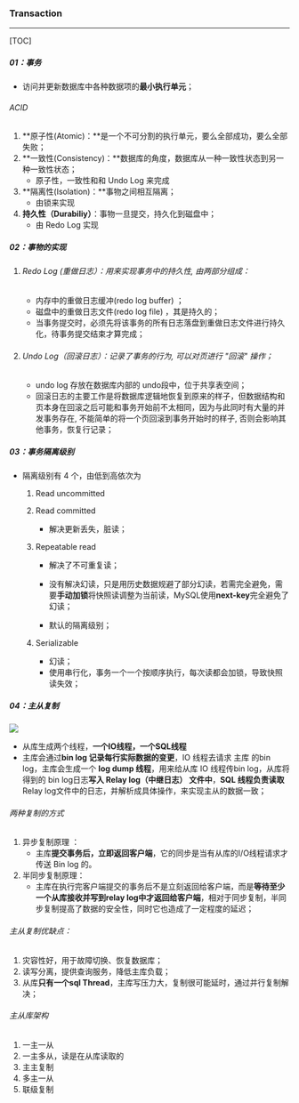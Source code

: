 ### Transaction

------

[TOC]

##### 01：事务

- 访问并更新数据库中各种数据项的**最小执行单元**；

###### ACID

1. **原子性(Atomic)：**是一个不可分割的执行单元，要么全部成功，要么全部失败；
2. **一致性(Consistency)：**数据库的角度，数据库从一种一致性状态到另一种一致性状态；
   - 原子性，一致性和和 Undo Log 来完成
3. **隔离性(Isolation)：**事物之间相互隔离；
   - 由锁来实现
4. **持久性（Durabiliy）**：事物一旦提交，持久化到磁盘中；
   - 由 Redo Log 实现

##### 02：事物的实现

1. ###### Redo Log (重做日志）：用来实现事务中的持久性, 由两部分组成：

   - 内存中的重做日志缓冲(redo log buffer) ；
   - 磁盘中的重做日志文件(redo log file) ，其是持久的；
   - 当事务提交时，必须先将该事务的所有日志落盘到重做日志文件进行持久化，待事务提交结束才算完成；

2. ###### Undo Log（回滚日志）：记录了事务的行为, 可以对页进行 "回滚" 操作；

   -  undo log 存放在数据库内部的 undo段中，位于共享表空间；
   - 回滚日志的主要工作是将数据库逻辑地恢复到原来的样子，但数据结构和页本身在回滚之后可能和事务开始前不太相同，因为与此同时有大量的并发事务存在, 不能简单的将一个页回滚到事务开始时的样子, 否则会影响其他事务，恢复行记录；

##### 03：事务隔离级别

- 隔离级别有 4 个，由低到高依次为 

  1. Read uncommitted

  2. Read committed

     - 解决更新丢失，脏读；

  3. Repeatable read

     - 解决了不可重复读；
     - 没有解决幻读，只是用历史数据规避了部分幻读，若需完全避免，需要**手动加锁**将快照读调整为当前读，MySQL使用**next-key**完全避免了幻读；

     - 默认的隔离级别；

  4. Serializable

     - 幻读；
     - 使用串行化，事务一个一个按顺序执行，每次读都会加锁，导致快照读失效；

##### 04：主从复制

![](/Users/likang/Code/Git/Middleware/09：SQL、MySQL/photos/主从复制.png)

- 从库生成两个线程，**一个IO线程，一个SQL线程**
- 主库会通过**bin log 记录每行实际数据的变更**，IO 线程去请求 主库 的bin log，主库会生成一个 **log dump 线程**，用来给从库 IO 线程传bin log，从库将得到的 bin log日志**写入 Relay log（中继日志） 文件中**，**SQL 线程负责读取**Relay log文件中的日志，并解析成具体操作，来实现主从的数据一致；

###### 两种复制的方式

1. 异步复制原理 ：
   - 主库**提交事务后，立即返回客户端**，它的同步是当有从库的I/O线程请求才传送 Bin log 的。
2. 半同步复制原理：
   - 主库在执行完客户端提交的事务后不是立刻返回给客户端，而是**等待至少一个从库接收并写到relay log中才返回给客户端**，相对于同步复制，半同步复制提高了数据的安全性，同时它也造成了一定程度的延迟； 

###### 主从复制优缺点：

1. 灾容性好，用于故障切换、恢复数据库；
2. 读写分离，提供查询服务，降低主库负载；
3. 从库**只有一个sql Thread**，主库写压力大，复制很可能延时，通过并行复制解决；

######  主从库架构

1. 一主一从
2. 一主多从，读是在从库读取的
3. 主主复制
4. 多主一从
5. 联级复制